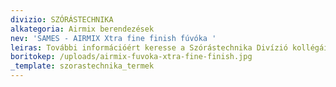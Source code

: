```yaml
---
divizio: SZÓRÁSTECHNIKA
alkategoria: Airmix berendezések
nev: 'SAMES - AIRMIX Xtra fine finish fúvóka '
leiras: További információért keresse a Szórástechnika Divízió kollégáit
boritokep: /uploads/airmix-fuvoka-xtra-fine-finish.jpg
_template: szorastechnika_termek
---
```


